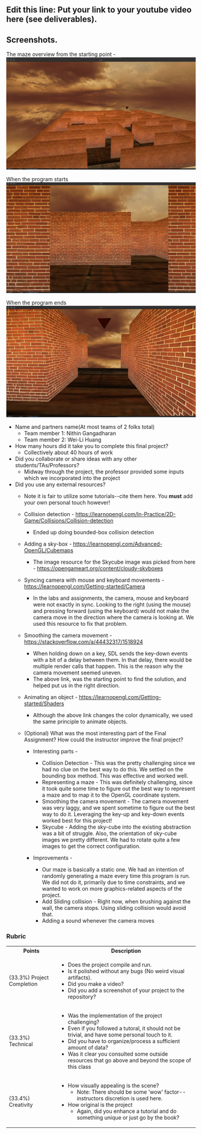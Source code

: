 ## Edit this line: Put your link to your youtube video here (see deliverables).

## Screenshots.
The maze overview from the starting point - 
![](./screenshots/maze-overview.png)

When the program starts
![](./screenshots/starting-point.png)

When the program ends
![](./screenshots/ending-point.png)

* Name and partners name(At most teams of 2 folks total)
  * Team member 1: Nithin Gangadharan
  * Team member 2: Wei-Li Huang
* How many hours did it take you to complete this final project? 
  * Collectively about 40 hours of work
* Did you collaborate or share ideas with any other students/TAs/Professors?
  * Midway through the project, the professor provided some inputs which we incorporated into the project
* Did you use any external resources? 
  * Note it is fair to utilize some tutorials--cite them here. You **must** add your own personal touch however!

  * Collision detection - https://learnopengl.com/In-Practice/2D-Game/Collisions/Collision-detection
    * Ended up doing bounded-box collision detection

  * Adding a sky-box - https://learnopengl.com/Advanced-OpenGL/Cubemaps
    * The image resource for the Skycube image was picked from here - https://opengameart.org/content/cloudy-skyboxes
    

  * Syncing camera with mouse and keyboard movements - https://learnopengl.com/Getting-started/Camera
    * In the labs and assignments, the camera, mouse and keyboard were not exactly in sync. Looking to the right (using the mouse) and pressing forward (using the keyboard) would not make the camera move in the direction where the camera is looking at. We used this resource to fix that problem.

  * Smoothing the camera movement - https://stackoverflow.com/a/44432317/1518924
    * When holding down on a key, SDL sends the key-down events with a bit of a delay between them. In that delay, there would be multiple render calls that happen. This is the reason why the camera movement seemed uneven. 
    * The above link, was the starting point to find the solution, and helped put us in the right direction.

  * Animating an object - https://learnopengl.com/Getting-started/Shaders
    * Although the above link changes the color dynamically, we used the same principle to animate objects.

  * (Optional) What was the most interesting part of the Final Assignment? How could the instructor improve the final project?
    * Interesting parts - 
      * Collision Detection - This was the pretty challenging since we had no clue on the best way to do this. We settled on the bounding box method. This was effective and worked well.
      * Representing a maze - This was definitely challenging, since it took quite some time to figure out the best way to represent a maze and to map it to the OpenGL coordinate system.
      * Smoothing the camera movement - The camera movement was very laggy, and we spent sometime to figure out the best way to do it. Leveraging the key-up and key-down events worked best for this project!
      * Skycube - Adding the sky-cube into the existing abstraction was a bit of struggle. Also, the orientation of sky-cube images we pretty different. We had to rotate quite a few images to get the correct configuration.

    * Improvements - 
      * Our maze is basically a static one. We had an intention of randomly generating a maze every time this program is run. We did not do it, primarily due to time constraints, and we wanted to work on more graphics-related aspects of the project.
      * Add Sliding collision - Right now, when brushing against the wall, the camera stops. Using sliding collision would avoid that.
      * Adding a sound whenever the camera moves

### Rubric

<table>
  <tbody>
    <tr>
      <th>Points</th>
      <th align="center">Description</th>
    </tr>
    <tr>
      <td>(33.3%) Project Completion</td>
     <td align="left"><ul><li>Does the project compile and run.</li><li>Is it polished without any bugs (No weird visual artifacts).</li><li>Did you make a video?</li><li>Did you add a screenshot of your project to the repository?</li></ul></td>
    </tr>
    <tr>
      <td>(33.3%) Technical</td>
      <td align="left"><ul><li>Was the implementation of the project challenging?</li><li>Even if you followed a tutoral, it should not be trivial, and have some personal touch to it.</li><li>Did you have to organize/process a sufficient amount of data?</li><li>Was it clear you consulted some outside resources that go above and beyond the scope of this class</li></ul></td>
    </tr>
    <tr>
      <td>(33.4%) Creativity</td>
      <td align="left"><ul><li>How visually appealing is the scene?<ul><li>Note: There should be some 'wow' factor--instructors discretion is used here.</li></ul></li><li>How original is the project<ul><li>Again, did you enhance a tutorial and do something unique or just go by the book?</li></ul></li></ul></td>
    </tr>
  </tbody>
</table>
